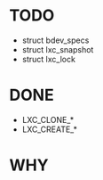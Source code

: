 # TODO #
- struct bdev_specs
- struct lxc_snapshot
- struct lxc_lock

# DONE #
- LXC_CLONE_*
- LXC_CREATE_*

# WHY #
